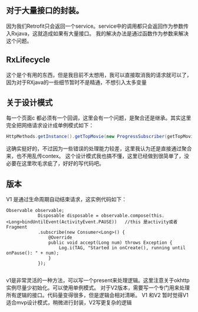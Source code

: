 ## 对于大量接口的封装。
因为我们Retrofit只会返回一个service。service中的调用都只会返回作为参数传入Rxjava，这就造成如果有大量接口。
我的解决办法是通过函数作为参数来解决这个问题。

## RxLifecycle 
这个是个有用的东西，但是我目前不太想用，我可以直接取消我的请求就可以了，因为对于RXjava的一些细节暂时不是精通，不想引入太多变量

## 关于设计模式
每一个页面c 都必须有一个回调，这里会有一个问题，是聚合还是继承。其实这里完全把网络请求设计成单例模式如下：
```java
HttpMethods.getInstance().getTopMovie(new ProgressSubscriber(getTopMovieOnNext, MainActivity.this), 0, 10);
```
这确实挺好的，不过因为一些错误的处理能力较差，这里我认为还是直接通过聚合来，也不用乱传contex。
这个设计模式我也搞不懂，这里已经做到很简单了，没必要在这里吹毛求疵了，好好的写代码吧。


## 版本
V1 是通过生命周期自动结束请求，这实例代码如下：
```
Observable observable;
            Disposable disposable = observable.compose(this.<Long>bindUntilEvent(ActivityEvent.PAUSE))   //this 是activity或者Fragment
            .subscribe(new Consumer<Long>() {
                @Override
                public void accept(Long num) throws Exception {
                    Log.i(TAG, "Started in onCreate(), running until onPause(): " + num);
                }
            });
            
```

v1是非常灵活的一种方法，可以写一个present来处理逻辑。这里注意关于okhttp实例尽量少初始化。可以使用单例模式。
对于V2版本，需要写一个专门用来处理所有逻辑的接口。代码量变得很多，但是逻辑会相对清晰。
V1 和V2 暂时觉得V1适合mvp设计模式，稍微进行封装，V2写更复杂的逻辑

